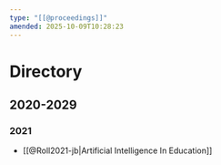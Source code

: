 ```yaml
---
type: "[[@proceedings]]"
amended: 2025-10-09T10:28:23
---
```


# Directory
## 2020-2029
### 2021
- [[@Roll2021-jb|Artificial Intelligence In Education]]
